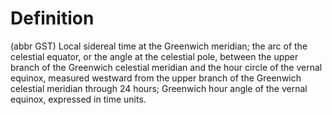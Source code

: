# Definition

(abbr GST) Local sidereal time at the Greenwich meridian; the arc of the
celestial equator, or the angle at the celestial pole, between the upper
branch of the Greenwich celestial meridian and the hour circle of the
vernal equinox, measured westward from the upper branch of the Greenwich
celestial meridian through 24 hours; Greenwich hour angle of the vernal
equinox, expressed in time units.
